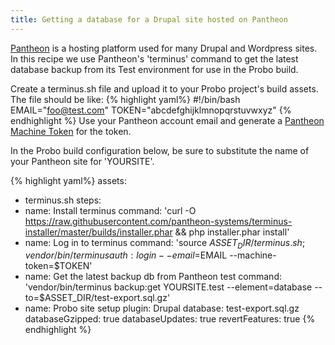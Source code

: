 ```yaml
---
title: Getting a database for a Drupal site hosted on Pantheon
---
```


[Pantheon](https://pantheon.io/) is a hosting platform used for many Drupal and Wordpress sites. In this recipe we use Pantheon's 'terminus' command to get the latest database backup from its Test environment for use in the Probo build.

Create a terminus.sh file and upload it to your Probo project's build assets. The file should be like:
{% highlight yaml%}
#!/bin/bash
EMAIL="foo@test.com"
TOKEN="abcdefghijklmnopqrstuvwxyz"
{% endhighlight %}
Use your Pantheon account email and generate a [Pantheon Machine Token](https://pantheon.io/docs/machine-tokens/) for the token.

In the Probo build configuration below, be sure to substitute the name of your Pantheon site for 'YOURSITE'.

{% highlight yaml%}
 assets:
   - terminus.sh
 steps:
   - name: Install terminus
     command: 'curl -O https://raw.githubusercontent.com/pantheon-systems/terminus-installer/master/builds/installer.phar && php installer.phar install'
   - name: Log in to terminus
     command: 'source $ASSET_DIR/terminus.sh ; vendor/bin/terminus auth:login --email=$EMAIL --machine-token=$TOKEN'
   - name: Get the latest backup db from Pantheon test
    command: 'vendor/bin/terminus backup:get YOURSITE.test --element=database --to=$ASSET_DIR/test-export.sql.gz'
   - name: Probo site setup
     plugin: Drupal
     database: test-export.sql.gz
     databaseGzipped: true
     databaseUpdates: true
     revertFeatures: true
{% endhighlight %}
